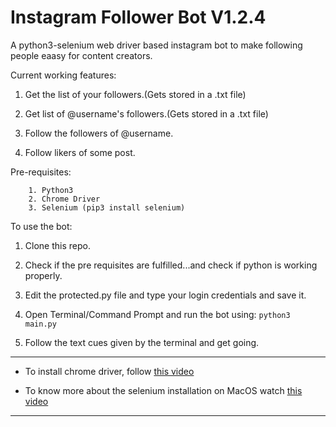 # Instagram Follower Bot V1.2.4

A python3-selenium web driver based instagram bot to make following people eaasy for content creators.

Current working features:

1. Get the list of your followers.(Gets stored in a .txt file)

2. Get list of @username's followers.(Gets stored in a .txt file)

3. Follow the followers of @username.

4. Follow likers of some post.

Pre-requisites:
```
	1. Python3
	2. Chrome Driver
	3. Selenium (pip3 install selenium)
```
 
To use the bot:
   1. Clone this repo.

   2. Check if the pre requisites are fulfilled...and check if python is working properly.
   
   3. Edit the protected.py file and type your login credentials and save it.

   4. Open Terminal/Command Prompt and run the bot using: `python3 main.py`

   5. Follow the text cues given by the terminal and get going.

----
* To install chrome driver, follow [this video](https://www.youtube.com/watch?v=dz59GsdvUF8)

* To know more about the selenium installation on MacOS watch [this video](https://youtu.be/d2GBO_QjRlo?t=105)
----
